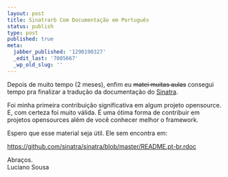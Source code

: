 ```yaml
---
layout: post
title: Sinatrarb Com Documentação em Português
status: publish
type: post
published: true
meta:
  jabber_published: '1290190327'
  _edit_last: '7005667'
  _wp_old_slug: ''
---
```


Depois de muito tempo (2 meses), enfim eu <del>matei muitas aulas</del> consegui tempo pra finalizar a tradução da documentação do <a href="http://www.sinatrarb.com/" target="_blank">Sinatra</a>.

Foi minha primeira contribuição significativa em algum projeto opensource. E, com certeza foi muito válida. É uma ótima forma de contribuir em projetos opensources além de você conhecer melhor o framework.

Espero que esse material seja útil. Ele sem encontra em:

<a href="https://github.com/sinatra/sinatra/blob/master/README.pt-br.rdoc" target="_blank">https://github.com/sinatra/sinatra/blob/master/README.pt-br.rdoc</a>

Abraços.
<br />
Luciano Sousa